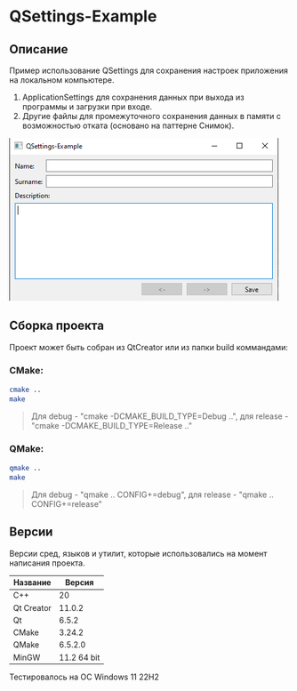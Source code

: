 # QSettings-Example

## Описание

Пример использование QSettings для сохранения настроек приложения на локальном компьютере.

1. ApplicationSettings для сохранения данных при выхода из программы и загрузки при входе.
2. Другие файлы для промежуточного сохранения данных в памяти с возможностью отката (основано на паттерне Снимок). 

![alt text](doc/QSettings-Example.png)

## Сборка проекта

Проект может быть собран из QtCreator или из папки build коммандами:

### CMake:

```bash
cmake ..
make
```
> Для debug - "cmake -DCMAKE_BUILD_TYPE=Debug ..", для release - "cmake -DCMAKE_BUILD_TYPE=Release .."

### QMake:

```bash
qmake ..
make
```
> Для debug - "qmake .. CONFIG+=debug", для release - "qmake .. CONFIG+=release"

## Версии

Версии сред, языков и утилит, которые использовались на момент написания проекта.

| Название   | Версия               |
| -----------|----------------------|
| C++        | 20                   |
| Qt Creator | 11.0.2               |
| Qt         | 6.5.2                |
| CMake      | 3.24.2               |
| QMake      | 6.5.2.0              |
| MinGW      | 11.2 64 bit          |

Тестировалось на ОС Windows 11 22H2

